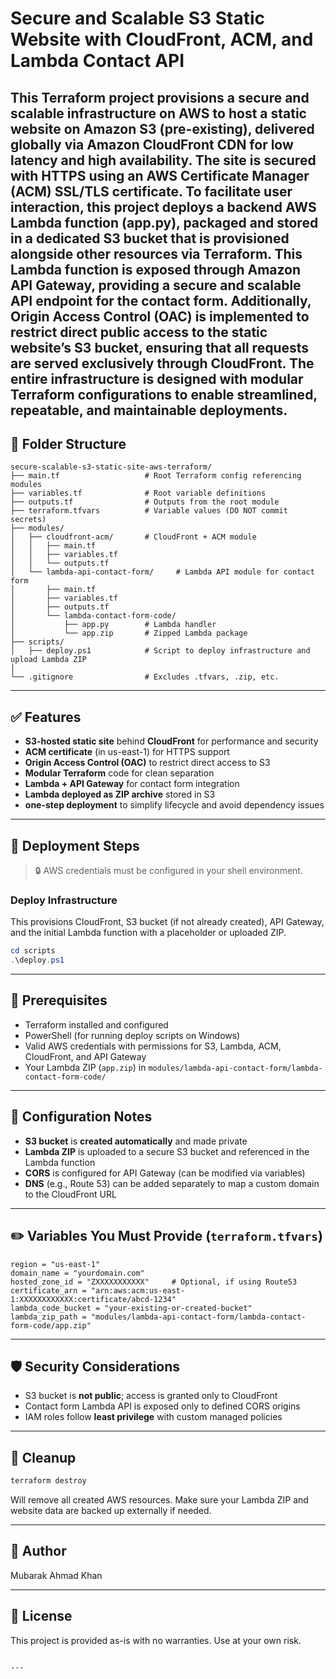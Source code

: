 # Secure and Scalable S3 Static Website with CloudFront, ACM, and Lambda Contact API

This Terraform project provisions a secure and scalable infrastructure on AWS to host a static website on Amazon S3 (pre-existing), delivered globally via Amazon CloudFront CDN for low latency and high availability. The site is secured with HTTPS using an AWS Certificate Manager (ACM) SSL/TLS certificate. To facilitate user interaction, this project deploys a backend AWS Lambda function (app.py), packaged and stored in a dedicated S3 bucket that is provisioned alongside other resources via Terraform. This Lambda function is exposed through Amazon API Gateway, providing a secure and scalable API endpoint for the contact form. Additionally, Origin Access Control (OAC) is implemented to restrict direct public access to the static website’s S3 bucket, ensuring that all requests are served exclusively through CloudFront. The entire infrastructure is designed with modular Terraform configurations to enable streamlined, repeatable, and maintainable deployments.
---

## 📁 Folder Structure

```plaintext
secure-scalable-s3-static-site-aws-terraform/
├── main.tf                   # Root Terraform config referencing modules
├── variables.tf              # Root variable definitions
├── outputs.tf                # Outputs from the root module
├── terraform.tfvars          # Variable values (DO NOT commit secrets)
├── modules/
│   ├── cloudfront-acm/       # CloudFront + ACM module
│   │   ├── main.tf
│   │   ├── variables.tf
│   │   └── outputs.tf
│   └── lambda-api-contact-form/     # Lambda API module for contact form
│       ├── main.tf
│       ├── variables.tf
│       ├── outputs.tf
│       └── lambda-contact-form-code/
│           ├── app.py        # Lambda handler
│           └── app.zip       # Zipped Lambda package
├── scripts/
│   ├── deploy.ps1            # Script to deploy infrastructure and upload Lambda ZIP 
│
└── .gitignore                # Excludes .tfvars, .zip, etc.
```

---

## ✅ Features

* **S3-hosted static site** behind **CloudFront** for performance and security
* **ACM certificate** (in us-east-1) for HTTPS support
* **Origin Access Control (OAC)** to restrict direct access to S3
* **Modular Terraform** code for clean separation
* **Lambda + API Gateway** for contact form integration
* **Lambda deployed as ZIP archive** stored in S3
* **one-step deployment** to simplify lifecycle and avoid dependency issues

---

## 🚀 Deployment Steps

> 🔒 AWS credentials must be configured in your shell environment.

### Deploy Infrastructure

This provisions CloudFront, S3 bucket (if not already created), API Gateway, and the initial Lambda function with a placeholder or uploaded ZIP.

```powershell
cd scripts
.\deploy.ps1
```
---

## 🧠 Prerequisites

* Terraform installed and configured
* PowerShell (for running deploy scripts on Windows)
* Valid AWS credentials with permissions for S3, Lambda, ACM, CloudFront, and API Gateway
* Your Lambda ZIP (`app.zip`) in `modules/lambda-api-contact-form/lambda-contact-form-code/`

---

## 📝 Configuration Notes

* **S3 bucket** is **created automatically** and made private
* **Lambda ZIP** is uploaded to a secure S3 bucket and referenced in the Lambda function
* **CORS** is configured for API Gateway (can be modified via variables)
* **DNS** (e.g., Route 53) can be added separately to map a custom domain to the CloudFront URL

---

## ✏️ Variables You Must Provide (`terraform.tfvars`)

```hcl
region = "us-east-1"
domain_name = "yourdomain.com"
hosted_zone_id = "ZXXXXXXXXXXX"     # Optional, if using Route53
certificate_arn = "arn:aws:acm:us-east-1:XXXXXXXXXXXX:certificate/abcd-1234"
lambda_code_bucket = "your-existing-or-created-bucket"
lambda_zip_path = "modules/lambda-api-contact-form/lambda-contact-form-code/app.zip"
```

---

## 🛡️ Security Considerations

* S3 bucket is **not public**; access is granted only to CloudFront
* Contact form Lambda API is exposed only to defined CORS origins
* IAM roles follow **least privilege** with custom managed policies

---

## 🧼 Cleanup

```bash
terraform destroy
```

Will remove all created AWS resources. Make sure your Lambda ZIP and website data are backed up externally if needed.

---

## 👤 Author

Mubarak Ahmad Khan

---

## 📜 License

This project is provided as-is with no warranties. Use at your own risk.

```

---